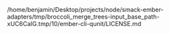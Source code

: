 /home/benjamin/Desktop/projects/node/smack-ember-adapters/tmp/broccoli_merge_trees-input_base_path-xUC6CaIG.tmp/10/ember-cli-qunit/LICENSE.md